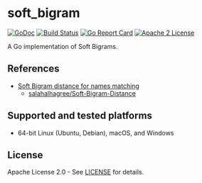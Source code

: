 # soft_bigram

[![GoDoc](https://godoc.org/github.com/PhonoGrams/soft_bigram?status.svg)](https://godoc.org/github.com/PhonoGrams/soft_bigram)
[![Build Status](https://github.com/PhonoGrams/soft_bigram/workflows/Go/badge.svg)](https://github.com/PhonoGrams/soft_bigram/actions)
[![Go Report Card](https://goreportcard.com/badge/github.com/PhonoGrams/soft_bigram)](https://goreportcard.com/report/github.com/PhonoGrams/soft_bigram)
[![Apache 2 License](https://img.shields.io/badge/license-Apache2-blue.svg)](https://raw.githubusercontent.com/PhonoGrams/soft_bigram/master/LICENSE)

A Go implementation of Soft Bigrams.

## References

- [Soft Bigram distance for names matching](./docs/papers/Soft_Bigram_distance_for_names_matching.pdf)
   - [salahalhagree/Soft-Bigram-Distance](https://github.com/salahalhagree/Soft-Bigram-Distance)

## Supported and tested platforms

- 64-bit Linux (Ubuntu, Debian), macOS, and Windows

## License

Apache License 2.0 - See [LICENSE](LICENSE) for details.
